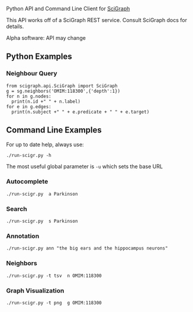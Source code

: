 Python API and Command Line Client for [SciGraph](https://github.com/SciGraph/SciGraph/)

This API works off of a SciGraph REST service. Consult SciGraph docs for details.

Alpha software: API may change

## Python Examples

### Neighbour Query

```
from scigraph.api.SciGraph import SciGraph
g = sg.neighbors('OMIM:118300',{'depth':1})
for n in g.nodes:
  print(n.id +" " + n.label)
for e in g.edges:
  print(n.subject +" " + e.predicate + " " + e.target)
```
    
## Command Line Examples

For up to date help, always use:

    ./run-scigr.py -h

The most useful global parameter is `-u` which sets the base URL

### Autocomplete

    ./run-scigr.py  a Parkinson

### Search

    ./run-scigr.py  s Parkinson

### Annotation

    ./run-scigr.py ann "the big ears and the hippocampus neurons"

### Neighbors

    ./run-scigr.py -t tsv  n OMIM:118300

### Graph Visualization

    ./run-scigr.py -t png  g OMIM:118300


